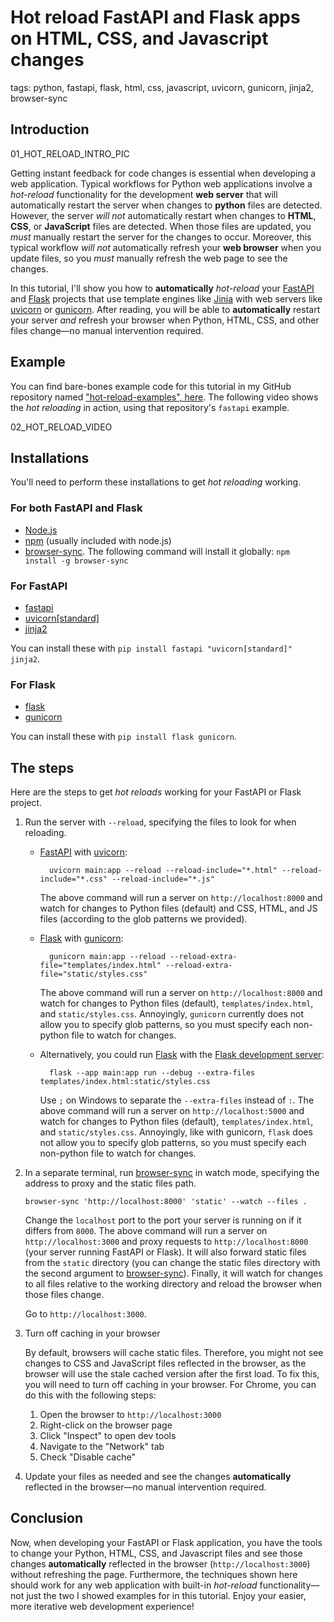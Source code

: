 # Hot reload FastAPI and Flask apps on HTML, CSS, and Javascript changes

tags: python, fastapi, flask, html, css, javascript, uvicorn, gunicorn, jinja2, browser-sync

## Introduction

01_HOT_RELOAD_INTRO_PIC

Getting instant feedback for code changes is essential when developing a web application. Typical workflows for Python web applications involve a _hot-reload_ functionality for the development **web server** that will automatically restart the server when changes to **python** files are detected. However, the server _will not_ automatically restart when changes to **HTML**, **CSS**, or **JavaScript** files are detected. When those files are updated, you _must_ manually restart the server for the changes to occur. Moreover, this typical workflow _will not_ automatically refresh your **web browser** when you update files, so you _must_ manually refresh the web page to see the changes.

In this tutorial, I'll show you how to **automatically** _hot-reload_ your [FastAPI](https://fastapi.tiangolo.com/) and [Flask](https://flask.palletsprojects.com/en/3.0.x/) projects that use template engines like [Jinja](https://jinja.palletsprojects.com/en/3.1.x/) with web servers like [uvicorn](https://www.uvicorn.org/) or [gunicorn](https://gunicorn.org/). After reading, you will be able to **automatically** restart your server _and_ refresh your browser when Python, HTML, CSS, and other files change—no manual intervention required.

## Example

You can find bare-bones example code for this tutorial in my GitHub repository named ["hot-reload-examples", here](https://github.com/VerdantFox/hot-reload-examples). The following video shows the _hot reloading_ in action, using that repository's `fastapi` example.

02_HOT_RELOAD_VIDEO

## Installations

You'll need to perform these installations to get _hot reloading_ working.

### For both FastAPI and Flask

- [Node.js](https://nodejs.org/en/)
- [npm](https://www.npmjs.com/package/npm) (usually included with node.js)
- [browser-sync](https://browsersync.io/). The following command will install it globally: `npm install -g browser-sync`

### For FastAPI

- [fastapi](https://fastapi.tiangolo.com/)
- [uvicorn[standard]](https://www.uvicorn.org/)
- [jinja2](https://jinja.palletsprojects.com/en/3.1.x/)

You can install these with `pip install fastapi "uvicorn[standard]" jinja2`.

### For Flask

- [flask](https://flask.palletsprojects.com/en/3.0.x/)
- [gunicorn](https://gunicorn.org/)

You can install these with `pip install flask gunicorn`.

## The steps

Here are the steps to get _hot reloads_ working for your FastAPI or Flask project.

1.  Run the server with `--reload`, specifying the files to look for when reloading.

    - [FastAPI](https://fastapi.tiangolo.com/) with [uvicorn](https://www.uvicorn.org/):

            uvicorn main:app --reload --reload-include="*.html" --reload-include="*.css" --reload-include="*.js"

      The above command will run a server on `http://localhost:8000` and watch for changes to Python files (default) and CSS, HTML, and JS files (according to the glob patterns we provided).

    - [Flask](https://flask.palletsprojects.com/en/3.0.x/) with [gunicorn](https://gunicorn.org/):

            gunicorn main:app --reload --reload-extra-file="templates/index.html" --reload-extra-file="static/styles.css"

      The above command will run a server on `http://localhost:8000` and watch for changes to Python files (default), `templates/index.html`, and `static/styles.css`. Annoyingly, `gunicorn` currently does not allow you to specify glob patterns, so you must specify each non-python file to watch for changes.

    - Alternatively, you could run [Flask](https://flask.palletsprojects.com/en/3.0.x/) with the [Flask development server](https://flask.palletsprojects.com/en/3.0.x/server/#development-server):

            flask --app main:app run --debug --extra-files templates/index.html:static/styles.css

      Use `;` on Windows to separate the `--extra-files` instead of `:`. The above command will run a server on `http://localhost:5000` and watch for changes to Python files (default), `templates/index.html`, and `static/styles.css`. Annoyingly, like with gunicorn, `flask` does not allow you to specify glob patterns, so you must specify each non-python file to watch for changes.

2.  In a separate terminal, run [browser-sync](https://browsersync.io/) in watch mode, specifying the address to proxy and the static files path.

        browser-sync 'http://localhost:8000' 'static' --watch --files .

    Change the `localhost` port to the port your server is running on if it differs from `8000`. The above command will run a server on `http://localhost:3000` and proxy requests to `http://localhost:8000` (your server running FastAPI or Flask). It will also forward static files from the `static` directory (you can change the static files directory with the second argument to [browser-sync](https://browsersync.io/)). Finally, it will watch for changes to all files relative to the working directory and reload the browser when those files change.

    Go to `http://localhost:3000`.

3.  Turn off caching in your browser

    By default, browsers will cache static files. Therefore, you might not see changes to CSS and JavaScript files reflected in the browser, as the browser will use the stale cached version after the first load. To fix this, you will need to turn off caching in your browser. For Chrome, you can do this with the following steps:

    1. Open the browser to `http://localhost:3000`
    2. Right-click on the browser page
    3. Click "Inspect" to open dev tools
    4. Navigate to the "Network" tab
    5. Check "Disable cache"

4.  Update your files as needed and see the changes **automatically** reflected in the browser—no manual intervention required.

## Conclusion

Now, when developing your FastAPI or Flask application, you have the tools to change your Python, HTML, CSS, and Javascript files and see those changes **automatically** reflected in the browser (`http://localhost:3000`) without refreshing the page. Furthermore, the techniques shown here should work for any web application with built-in _hot-reload_ functionality—not just the two I showed examples for in this tutorial. Enjoy your easier, more iterative web development experience!
